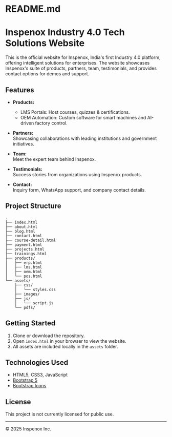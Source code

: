 # README.md
# Inspenox Industry 4.0 Tech Solutions Website

This is the official website for Inspenox, India's first Industry 4.0 platform, offering intelligent solutions for enterprises. The website showcases Inspenox's suite of products, partners, team, testimonials, and provides contact options for demos and support.

## Features

- **Products:**  
  - LMS Portals: Host courses, quizzes & certifications.
  - OEM Automation: Custom software for smart machines and AI-driven factory control.

- **Partners:**  
  Showcasing collaborations with leading institutions and government initiatives.

- **Team:**  
  Meet the expert team behind Inspenox.

- **Testimonials:**  
  Success stories from organizations using Inspenox products.

- **Contact:**  
  Inquiry form, WhatsApp support, and company contact details.

## Project Structure

```
.
├── index.html
├── about.html
├── blog.html
├── contact.html
├── course-detail.html
├── payment.html
├── projects.html
├── trainings.html
├── products/
│   ├── erp.html
│   ├── lms.html
│   ├── oem.html
│   └── pos.html
└── assets/
    ├── css/
    │   └── styles.css
    ├── images/
    ├── js/
    │   └── script.js
    └── pdfs/
```

## Getting Started

1. Clone or download the repository.
2. Open `index.html` in your browser to view the website.
3. All assets are included locally in the `assets` folder.

## Technologies Used

- HTML5, CSS3, JavaScript
- [Bootstrap 5](https://getbootstrap.com/)
- [Bootstrap Icons](https://icons.getbootstrap.com/)

## License

This project is not currently licensed for public use.

---

&copy; 2025 Inspenox Inc.

